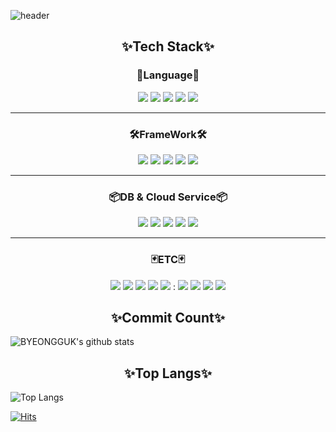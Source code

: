 ![header](https://capsule-render.vercel.app/api?type=wave&color=auto&height=300&section=header&text=BYEONGGUK%20YU&fontSize=90)

<h2 align="center">✨Tech Stack✨</h2>
<h3 align="center">🤔Language🤔</h3>
<p align="center">
  <img src="https://img.shields.io/badge/JavaScript-F7DF1E?style=flat-square&logo=JavaScript&logoColor=white" />
  <img src="https://img.shields.io/badge/TypeScript-3178C6?style=flat-square&logo=TypeScript&logoColor=white" />
  <img src="https://img.shields.io/badge/CSS-1572B6?style=flat-square&logo=CSS3&logoColor=white" />
  <img src="https://img.shields.io/badge/HTML-E34F26?style=flat-square&logo=HTML5&logoColor=white" />
  <img src="https://img.shields.io/badge/Java-E34F26?&style=flat-squar&logo=Java&logoColor=white"/>
</p>
  <hr/>
<h3 align="center">🛠FrameWork🛠</h3>

<p align="center">
  <img src="https://img.shields.io/badge/Node.js-339933?style=flat-square&logo=Node.js&logoColor=white" />
  <img src="https://img.shields.io/badge/Serverless-FD5750?style=flat-square&logo=Serverless&logoColor=white" />
  <img src="https://img.shields.io/badge/Express-FD5750?style=flat-square&logoColor=white" />
  <img src="https://img.shields.io/badge/Nest.js-FD5750?style=flat-square&logo=Nest.js&logoColor=red" />
  <img src="https://img.shields.io/badge/React-61DAFB?style=flat-square&logo=React&logoColor=white" />
 </p>
 <hr/>
<h3 align="center">📦DB & Cloud Service📦</h3> 
<p align="center">
  <img src="https://img.shields.io/badge/MySQL-4479A1?style=flat-square&logo=MySQL&logoColor=white" />
  <img src="https://img.shields.io/badge/MongoDB-47A248?style=flat-square&logo=MongoDB&logoColor=white" />
  <img src="https://img.shields.io/badge/DynamoDB-47A248?style=flat-square&logoColor=white" />
  <img src="https://img.shields.io/badge/Amazon-AWS-232F3E?style=flat-square&logo=Amazon-aws&logoColor=white" />
  <img src="https://img.shields.io/badge/Lambda-47A248?style=flat-square&logoColor=white" />
</p>
 <hr/>
<h3 align="center">🃏ETC🃏</h3> 
<p align="center">
  <img src="https://img.shields.io/badge/GitHub-181717?style=flat-square&logo=GitHub&logoColor=white" />
  <img src="https://img.shields.io/badge/Notion-000000?style=flat-square&logo=Notion&logoColor=white" />
  <img src="https://img.shields.io/badge/Slack-4A154B?style=flat-square&logo=Slack&logoColor=white" />
  <img src="https://img.shields.io/badge/Postman-FF6C37?style=flat-square&logo=Postman&logoColor=white" />
  <img src="https://img.shields.io/badge/Amazon-AWS-232F3E?style=flat-square&logo=Amazon-aws&logoColor=white" /> : 
  <img src="https://img.shields.io/badge/EC2-47A248?style=flat-square&logoColor=white" />
  <img src="https://img.shields.io/badge/RDS-47A248?style=flat-square&logoColor=white" />
  <img src="https://img.shields.io/badge/S3-47A248?style=flat-square&logoColor=white" />
  <img src="https://img.shields.io/badge/Swagger-85EA2D.svg?style=flat-square&logoColor=#85EA2D" />
  </p>
  
<h2 align="center">✨Commit Count✨</h2>

![BYEONGGUK's github stats](https://github-readme-stats.vercel.app/api?username=godkor200&show_icons=true)

<h2 align="center">✨Top Langs✨</h2>

![Top Langs](https://github-readme-stats.vercel.app/api/top-langs/?username=godkor200&layout=compact)


[![Hits](https://hits.seeyoufarm.com/api/count/incr/badge.svg?url=https%3A%2F%2Fgithub.com%2Fgodkor200&count_bg=%2379C83D&title_bg=%23555555&icon=&icon_color=%23E7E7E7&title=hits&edge_flat=false)](https://hits.seeyoufarm.com)
<!--
**godkor200/godkor200** is a ✨ _special_ ✨ repository because its `README.md` (this file) appears on your GitHub profile.

Here are some ideas to get you started:

- 🔭 I’m currently working on ...
- 🌱 I’m currently learning ...
- 👯 I’m looking to collaborate on ...
- 🤔 I’m looking for help with ...
- 💬 Ask me about ...
- 📫 How to reach me: ...
- 😄 Pronouns: ...
- ⚡ Fun fact: ...
-->
